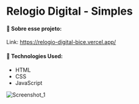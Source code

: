 # Relogio Digital - Simples

#### 🔹 Sobre esse projeto:

Link: https://relogio-digital-bice.vercel.app/

#### 🔹 Technologies Used:
- HTML
- CSS
- JavaScript

![Screenshot_1](https://user-images.githubusercontent.com/101739492/179364016-dbc36042-0b8d-4436-abc9-1909435b76b9.png)
